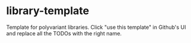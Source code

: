 # library-template

Template for polyvariant libraries. Click "use this template" in Github's UI and replace all the TODOs with the right name.
